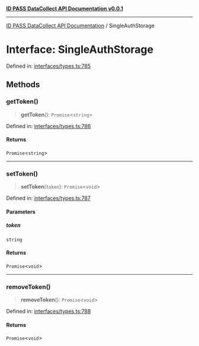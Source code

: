 [**ID PASS DataCollect API Documentation v0.0.1**](../README.md)

***

[ID PASS DataCollect API Documentation](../globals.md) / SingleAuthStorage

# Interface: SingleAuthStorage

Defined in: [interfaces/types.ts:785](https://github.com/idpass/idpass-data-collect/blob/main/packages/datacollect/src/interfaces/types.ts#L785)

## Methods

### getToken()

> **getToken**(): `Promise`\<`string`\>

Defined in: [interfaces/types.ts:786](https://github.com/idpass/idpass-data-collect/blob/main/packages/datacollect/src/interfaces/types.ts#L786)

#### Returns

`Promise`\<`string`\>

***

### setToken()

> **setToken**(`token`): `Promise`\<`void`\>

Defined in: [interfaces/types.ts:787](https://github.com/idpass/idpass-data-collect/blob/main/packages/datacollect/src/interfaces/types.ts#L787)

#### Parameters

##### token

`string`

#### Returns

`Promise`\<`void`\>

***

### removeToken()

> **removeToken**(): `Promise`\<`void`\>

Defined in: [interfaces/types.ts:788](https://github.com/idpass/idpass-data-collect/blob/main/packages/datacollect/src/interfaces/types.ts#L788)

#### Returns

`Promise`\<`void`\>
